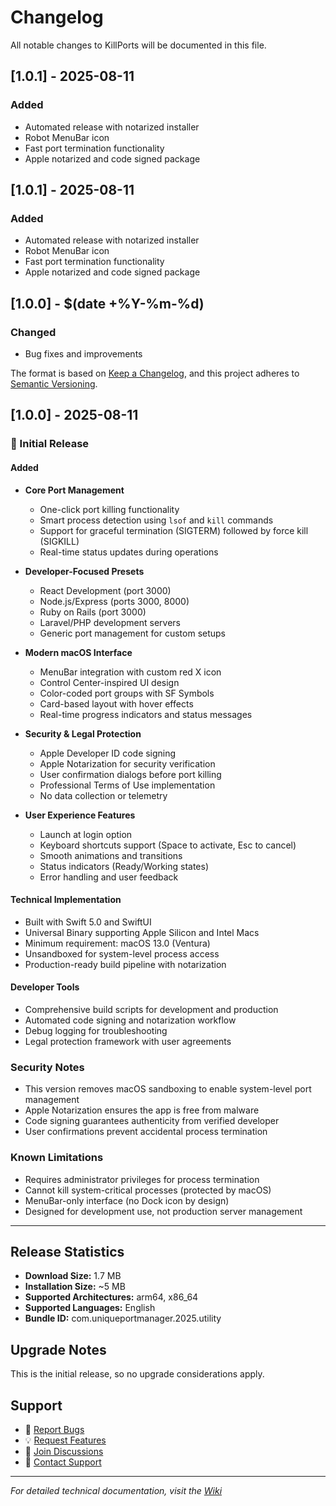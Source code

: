 # Changelog

All notable changes to KillPorts will be documented in this file.

## [1.0.1] - 2025-08-11

### Added
- Automated release with notarized installer
- Robot MenuBar icon
- Fast port termination functionality
- Apple notarized and code signed package

## [1.0.1] - 2025-08-11

### Added
- Automated release with notarized installer
- Robot MenuBar icon
- Fast port termination functionality
- Apple notarized and code signed package

## [1.0.0] - $(date +%Y-%m-%d)

### Changed
- Bug fixes and improvements

The format is based on [Keep a Changelog](https://keepachangelog.com/en/1.0.0/),
and this project adheres to [Semantic Versioning](https://semver.org/spec/v2.0.0.html).

## [1.0.0] - 2025-08-11

### 🎉 Initial Release

#### Added
- **Core Port Management**
  - One-click port killing functionality
  - Smart process detection using `lsof` and `kill` commands
  - Support for graceful termination (SIGTERM) followed by force kill (SIGKILL)
  - Real-time status updates during operations

- **Developer-Focused Presets**
  - React Development (port 3000)
  - Node.js/Express (ports 3000, 8000) 
  - Ruby on Rails (port 3000)
  - Laravel/PHP development servers
  - Generic port management for custom setups

- **Modern macOS Interface**
  - MenuBar integration with custom red X icon
  - Control Center-inspired UI design
  - Color-coded port groups with SF Symbols
  - Card-based layout with hover effects
  - Real-time progress indicators and status messages

- **Security & Legal Protection**
  - Apple Developer ID code signing
  - Apple Notarization for security verification
  - User confirmation dialogs before port killing
  - Professional Terms of Use implementation
  - No data collection or telemetry

- **User Experience Features**
  - Launch at login option
  - Keyboard shortcuts support (Space to activate, Esc to cancel)
  - Smooth animations and transitions
  - Status indicators (Ready/Working states)
  - Error handling and user feedback

#### Technical Implementation
- Built with Swift 5.0 and SwiftUI
- Universal Binary supporting Apple Silicon and Intel Macs  
- Minimum requirement: macOS 13.0 (Ventura)
- Unsandboxed for system-level process access
- Production-ready build pipeline with notarization

#### Developer Tools
- Comprehensive build scripts for development and production
- Automated code signing and notarization workflow
- Debug logging for troubleshooting
- Legal protection framework with user agreements

### Security Notes
- This version removes macOS sandboxing to enable system-level port management
- Apple Notarization ensures the app is free from malware
- Code signing guarantees authenticity from verified developer
- User confirmations prevent accidental process termination

### Known Limitations
- Requires administrator privileges for process termination
- Cannot kill system-critical processes (protected by macOS)
- MenuBar-only interface (no Dock icon by design)
- Designed for development use, not production server management

---

## Release Statistics
- **Download Size:** 1.7 MB
- **Installation Size:** ~5 MB
- **Supported Architectures:** arm64, x86_64
- **Supported Languages:** English
- **Bundle ID:** com.uniqueportmanager.2025.utility

## Upgrade Notes
This is the initial release, so no upgrade considerations apply.

## Support
- 🐛 [Report Bugs](https://github.com/mediazone/killports/issues)
- 💡 [Request Features](https://github.com/mediazone/killports/issues/new?template=feature_request.md)
- 💬 [Join Discussions](https://github.com/mediazone/killports/discussions)
- 📧 [Contact Support](mailto:hello@killports.dev)

---

*For detailed technical documentation, visit the [Wiki](https://github.com/mediazone/killports/wiki)*